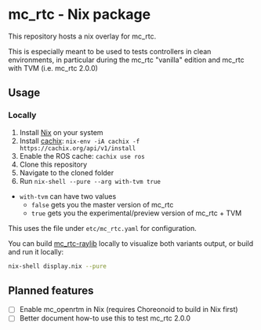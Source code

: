 mc_rtc - Nix package
==

This repository hosts a nix overlay for mc_rtc.

This is especially meant to be used to tests controllers in clean environments, in particular during the mc_rtc "vanilla" edition and mc_rtc with TVM (i.e. mc_rtc 2.0.0)

Usage
--

### Locally

1. Install [Nix](https://nixos.org/download.html) on your system
2. Install [cachix](https://github.com/cachix/cachix): `nix-env -iA cachix -f https://cachix.org/api/v1/install`
3. Enable the ROS cache: `cachix use ros`
4. Clone this repository
5. Navigate to the cloned folder
6. Run `nix-shell --pure --arg with-tvm true`

- `with-tvm` can have two values
  - `false` gets you the master version of mc_rtc
  - `true` gets you the experimental/preview version of mc_rtc + TVM

This uses the file under `etc/mc_rtc.yaml` for configuration.

You can build [mc_rtc-raylib](https://github.com/gergondet/mc_rtc-raylib/) locally to visualize both variants output, or build and run it locally:

```bash
nix-shell display.nix --pure
```

Planned features
--

- [ ] Enable mc_openrtm in Nix (requires Choreonoid to build in Nix first)
- [ ] Better document how-to use this to test mc_rtc 2.0.0
